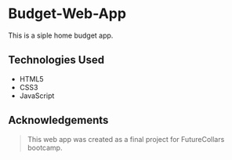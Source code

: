 # Budget-Web-App

This is a siple home budget app.

## Technologies Used

- HTML5
- CSS3
- JavaScript

## Acknowledgements

> This web app was created as a final project for FutureCollars bootcamp.
